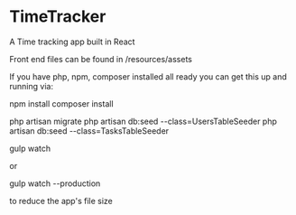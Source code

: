 # TimeTracker
A Time tracking app built in React


Front end files can be found in /resources/assets

If you have php, npm, composer installed all ready you can get this up and running via:

npm install
composer install

php artisan migrate
php artisan db:seed --class=UsersTableSeeder
php artisan db:seed --class=TasksTableSeeder

gulp watch

or

gulp watch --production

to reduce the app's file size

